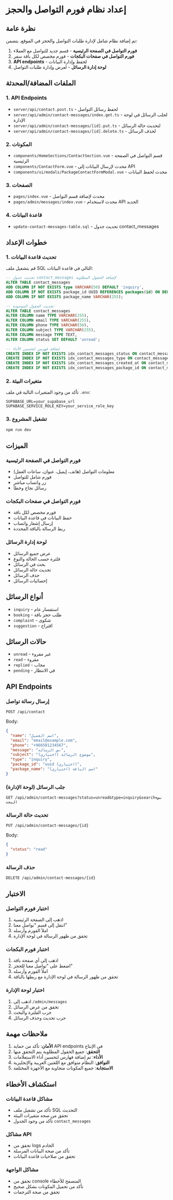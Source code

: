 # إعداد نظام فورم التواصل والحجز

## نظرة عامة
تم إضافة نظام شامل لإدارة طلبات التواصل والحجز في الموقع، يتضمن:

1. **فورم التواصل في الصفحة الرئيسية** - قسم جديد للتواصل مع العملاء
2. **فورم التواصل في صفحات البكجات** - فورم مخصص لكل باقة سفر
3. **API endpoints** - لحفظ وإدارة البيانات
4. **لوحة إدارة الرسائل** - لعرض وإدارة طلبات التواصل

## الملفات المضافة/المحدثة

### 1. API Endpoints
- `server/api/contact.post.ts` - لحفظ رسائل التواصل
- `server/api/admin/contact-messages/index.get.ts` - لجلب الرسائل في لوحة الإدارة
- `server/api/admin/contact-messages/[id].put.ts` - لتحديث حالة الرسائل
- `server/api/admin/contact-messages/[id].delete.ts` - لحذف الرسائل

### 2. المكونات
- `components/HomeSections/ContactSection.vue` - قسم التواصل في الصفحة الرئيسية
- `components/ContactForm.vue` - محدث لإرسال البيانات إلى API
- `components/ui/modals/PackageContactFormModal.vue` - محدث لحفظ البيانات

### 3. الصفحات
- `pages/index.vue` - محدث لإضافة قسم التواصل
- `pages/admin/messages/index.vue` - محدث لاستخدام API الجديد

### 4. قاعدة البيانات
- `update-contact-messages-table.sql` - تحديث جدول contact_messages

## خطوات الإعداد

### 1. تحديث قاعدة البيانات
قم بتشغيل ملف SQL التالي في قاعدة البيانات:

```sql
-- تحديث جدول contact_messages لإضافة الحقول المطلوبة
ALTER TABLE contact_messages 
ADD COLUMN IF NOT EXISTS type VARCHAR(50) DEFAULT 'inquiry',
ADD COLUMN IF NOT EXISTS package_id UUID REFERENCES packages(id) ON DELETE SET NULL,
ADD COLUMN IF NOT EXISTS package_name VARCHAR(255);

-- تحديث الحقول الموجودة
ALTER TABLE contact_messages 
ALTER COLUMN name TYPE VARCHAR(255),
ALTER COLUMN email TYPE VARCHAR(255),
ALTER COLUMN phone TYPE VARCHAR(50),
ALTER COLUMN subject TYPE VARCHAR(255),
ALTER COLUMN message TYPE TEXT,
ALTER COLUMN status SET DEFAULT 'unread';

-- إضافة فهرس لتحسين الأداء
CREATE INDEX IF NOT EXISTS idx_contact_messages_status ON contact_messages(status);
CREATE INDEX IF NOT EXISTS idx_contact_messages_type ON contact_messages(type);
CREATE INDEX IF NOT EXISTS idx_contact_messages_created_at ON contact_messages(created_at);
CREATE INDEX IF NOT EXISTS idx_contact_messages_package_id ON contact_messages(package_id);
```

### 2. متغيرات البيئة
تأكد من وجود المتغيرات التالية في ملف `.env`:

```env
SUPABASE_URL=your_supabase_url
SUPABASE_SERVICE_ROLE_KEY=your_service_role_key
```

### 3. تشغيل المشروع
```bash
npm run dev
```

## الميزات

### فورم التواصل في الصفحة الرئيسية
- معلومات التواصل (هاتف، إيميل، عنوان، ساعات العمل)
- فورم شامل للتواصل
- زر واتساب مباشر
- رسائل نجاح وخطأ

### فورم التواصل في صفحات البكجات
- فورم مخصص لكل باقة
- حفظ البيانات في قاعدة البيانات
- إرسال إشعار واتساب
- ربط الرسالة بالباقة المحددة

### لوحة إدارة الرسائل
- عرض جميع الرسائل
- فلترة حسب الحالة والنوع
- بحث في الرسائل
- تحديث حالة الرسائل
- حذف الرسائل
- إحصائيات الرسائل

## أنواع الرسائل
- `inquiry` - استفسار عام
- `booking` - طلب حجز باقة
- `complaint` - شكوى
- `suggestion` - اقتراح

## حالات الرسائل
- `unread` - غير مقروء
- `read` - مقروء
- `replied` - مجاب
- `pending` - في الانتظار

## API Endpoints

### إرسال رسالة تواصل
```
POST /api/contact
```

Body:
```json
{
  "name": "اسم العميل",
  "email": "email@example.com",
  "phone": "+966501234567",
  "message": "نص الرسالة",
  "subject": "موضوع الرسالة (اختياري)",
  "type": "inquiry",
  "package_id": "uuid (اختياري)",
  "package_name": "اسم الباقة (اختياري)"
}
```

### جلب الرسائل (لوحة الإدارة)
```
GET /api/admin/contact-messages?status=unread&type=inquiry&search=نص البحث
```

### تحديث حالة الرسالة
```
PUT /api/admin/contact-messages/{id}
```

Body:
```json
{
  "status": "read"
}
```

### حذف الرسالة
```
DELETE /api/admin/contact-messages/{id}
```

## الاختبار

### اختبار فورم التواصل
1. اذهب إلى الصفحة الرئيسية
2. انتقل إلى قسم "تواصل معنا"
3. املأ الفورم وأرسله
4. تحقق من ظهور الرسالة في لوحة الإدارة

### اختبار فورم البكجات
1. اذهب إلى أي صفحة باقة
2. اضغط على "تواصل معنا للحجز"
3. املأ الفورم وأرسله
4. تحقق من ظهور الرسالة في لوحة الإدارة مع ربطها بالباقة

### اختبار لوحة الإدارة
1. اذهب إلى `/admin/messages`
2. تحقق من عرض الرسائل
3. جرب الفلترة والبحث
4. جرب تحديث وحذف الرسائل

## ملاحظات مهمة

1. **الأمان**: تأكد من حماية API endpoints في الإنتاج
2. **التحقق**: جميع الحقول المطلوبة يتم التحقق منها
3. **الأداء**: تم إضافة فهارس لتحسين أداء الاستعلامات
4. **التوافق**: النظام متوافق مع اللغتين العربية والإنجليزية
5. **الاستجابة**: جميع المكونات متجاوبة مع الأجهزة المختلفة

## استكشاف الأخطاء

### مشاكل قاعدة البيانات
- تأكد من تشغيل ملف SQL التحديث
- تحقق من صحة متغيرات البيئة
- تأكد من وجود الجدول `contact_messages`

### مشاكل API
- تحقق من logs الخادم
- تأكد من صحة البيانات المرسلة
- تحقق من صلاحيات قاعدة البيانات

### مشاكل الواجهة
- تحقق من console المتصفح للأخطاء
- تأكد من تحميل المكونات بشكل صحيح
- تحقق من صحة الترجمات
